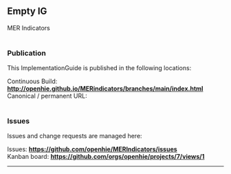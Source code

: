 Empty IG
---
MER Indicators
<br> </br>
###
### Publication
This ImplementationGuide is published in the following locations:

Continuous Build: __http://openhie.github.io/MERindicators/branches/main/index.html__  
Canonical / permanent URL: 
<br> </br>

### Issues
Issues and change requests are managed here:  

Issues:  __https://github.com/openhie/MERIndicators/issues__  
Kanban board:  __https://github.com/orgs/openhie/projects/7/views/1__  

---

